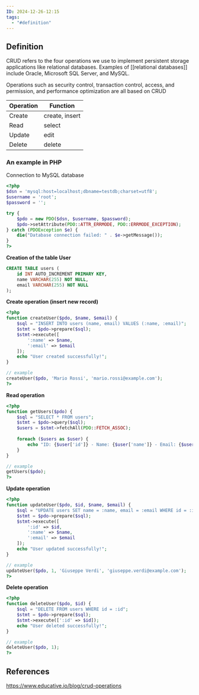 ```yaml
---
ID: 2024-12-26-12:15
tags:
  - "#definition"
---
```

## Definition

CRUD refers to the four operations we use to implement persistent storage applications like relational databases. Examples of [[relational databases]] include Oracle, Microsoft SQL Server, and MySQL.

Operations such as security control, transaction control, access, and permission, and performance optimization are all based on CRUD

| Operation | Function       |
| --------- | -------------- |
| Create    | create, insert |
| Read      | select         |
| Update    | edit           |
| Delete    | delete         |
### An example in PHP

Connection to MySQL database
```php
<?php
$dsn = 'mysql:host=localhost;dbname=testdb;charset=utf8';
$username = 'root';
$password = '';

try {
    $pdo = new PDO($dsn, $username, $password);
    $pdo->setAttribute(PDO::ATTR_ERRMODE, PDO::ERRMODE_EXCEPTION);
} catch (PDOException $e) {
    die("Database connection failed: " . $e->getMessage());
}
?>
```

**Creation of the table User**

```sql
CREATE TABLE users (
    id INT AUTO_INCREMENT PRIMARY KEY,
    name VARCHAR(255) NOT NULL,
    email VARCHAR(255) NOT NULL
);
```

**Create operation (insert new record)**

```php
<?php
function createUser($pdo, $name, $email) {
    $sql = "INSERT INTO users (name, email) VALUES (:name, :email)";
    $stmt = $pdo->prepare($sql);
    $stmt->execute([
        ':name' => $name,
        ':email' => $email
    ]);
    echo "User created successfully!";
}

// example
createUser($pdo, 'Mario Rossi', 'mario.rossi@example.com');
?>
```

**Read operation**

```php
<?php
function getUsers($pdo) {
    $sql = "SELECT * FROM users";
    $stmt = $pdo->query($sql);
    $users = $stmt->fetchAll(PDO::FETCH_ASSOC);
    
    foreach ($users as $user) {
        echo "ID: {$user['id']} - Name: {$user['name']} - Email: {$user['email']}<br>";
    }
}

// example
getUsers($pdo);
?>
```

**Update operation**

```php
<?php
function updateUser($pdo, $id, $name, $email) {
    $sql = "UPDATE users SET name = :name, email = :email WHERE id = :id";
    $stmt = $pdo->prepare($sql);
    $stmt->execute([
        ':id' => $id,
        ':name' => $name,
        ':email' => $email
    ]);
    echo "User updated successfully!";
}

// example
updateUser($pdo, 1, 'Giuseppe Verdi', 'giuseppe.verdi@example.com');
?>
```

**Delete operation**

```php
<?php
function deleteUser($pdo, $id) {
    $sql = "DELETE FROM users WHERE id = :id";
    $stmt = $pdo->prepare($sql);
    $stmt->execute([':id' => $id]);
    echo "User deleted successfully!";
}

// example
deleteUser($pdo, 1);
?>

```

## References
https://www.educative.io/blog/crud-operations